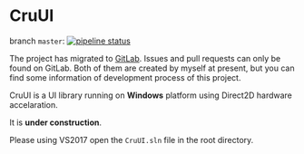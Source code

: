 # CruUI
branch `master`: [![pipeline status](https://gitlab.com/crupest/CruUI/badges/master/pipeline.svg)](https://gitlab.com/crupest/CruUI/commits/master)

The project has migrated to [GitLab](https://gitlab.com/crupest/CruUI).
Issues and pull requests can only be found on GitLab. Both of them are
created by myself at present, but you can find some information of
development process of this project.

CruUI is a UI library running on **Windows** platform using Direct2D hardware accelaration.

It is **under construction**.

Please using VS2017 open the `CruUI.sln` file in the root directory.
